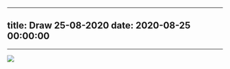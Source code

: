 
---
title: Draw 25-08-2020
date: 2020-08-25 00:00:00
---
---

![](<.././images/Screenshot 2020-08-25 at 10.55.55.png>)